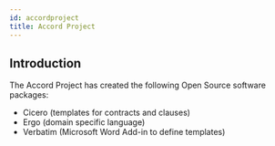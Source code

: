 ```yaml
---
id: accordproject
title: Accord Project
---
```


## Introduction

The Accord Project has created the following Open Source software packages:
- Cicero (templates for contracts and clauses)
- Ergo (domain specific language)
- Verbatim (Microsoft Word Add-in to define templates)

